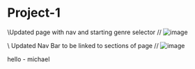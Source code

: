 # Project-1


\\Updated page with nav and starting genre selector //
    ![image](https://user-images.githubusercontent.com/79474830/114589587-6b354480-9c4d-11eb-8bce-69c65bbe836d.png)

\\ Updated Nav Bar to be linked to sections of page //
![image](https://user-images.githubusercontent.com/79474830/114448343-0ae4cb00-9b99-11eb-8c54-c931924e5bf5.png)


hello - michael
